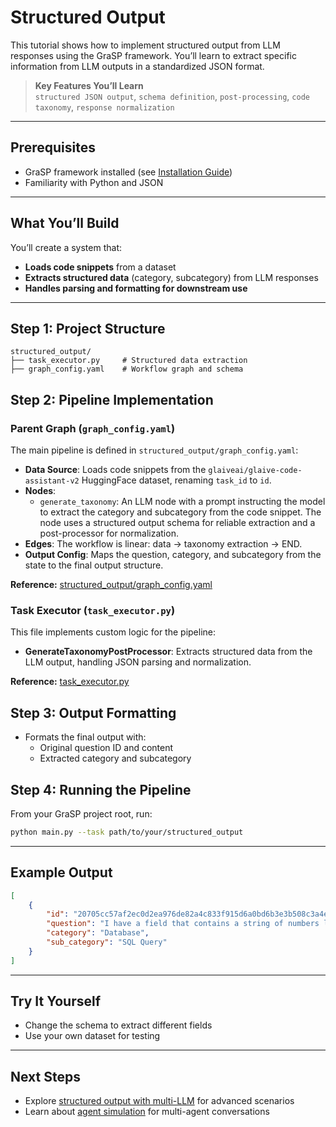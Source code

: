 # Structured Output

This tutorial shows how to implement structured output from LLM responses using the GraSP framework. You’ll learn to extract specific information from LLM outputs in a standardized JSON format.

> **Key Features You’ll Learn**  
> `structured JSON output`, `schema definition`, `post-processing`, `code taxonomy`, `response normalization`

---

## Prerequisites

- GraSP framework installed (see [Installation Guide](../installation.md))
- Familiarity with Python and JSON

---

## What You’ll Build

You’ll create a system that:
- **Loads code snippets** from a dataset
- **Extracts structured data** (category, subcategory) from LLM responses
- **Handles parsing and formatting for downstream use**

---

## Step 1: Project Structure

```
structured_output/
├── task_executor.py     # Structured data extraction
├── graph_config.yaml    # Workflow graph and schema
```


## Step 2: Pipeline Implementation

### Parent Graph (`graph_config.yaml`)

The main pipeline is defined in `structured_output/graph_config.yaml`:

- **Data Source**: Loads code snippets from the `glaiveai/glaive-code-assistant-v2` HuggingFace dataset, renaming `task_id` to `id`.
- **Nodes**:
  - `generate_taxonomy`: An LLM node with a prompt instructing the model to extract the category and subcategory from the code snippet. The node uses a structured output schema for reliable extraction and a post-processor for normalization.
- **Edges**: The workflow is linear: data → taxonomy extraction → END.
- **Output Config**: Maps the question, category, and subcategory from the state to the final output structure.

**Reference:** [structured_output/graph_config.yaml](https://github.com/ServiceNow/GraSP/blob/main/tasks/examples/structured_output/graph_config.yaml)

### Task Executor (`task_executor.py`)

This file implements custom logic for the pipeline:
- **GenerateTaxonomyPostProcessor**: Extracts structured data from the LLM output, handling JSON parsing and normalization.

**Reference:** [task_executor.py](https://github.com/ServiceNow/GraSP/blob/main/tasks/examples/structured_output/task_executor.py)


## Step 3: Output Formatting

- Formats the final output with:
  - Original question ID and content
  - Extracted category and subcategory


## Step 4: Running the Pipeline

From your GraSP project root, run:

```bash
python main.py --task path/to/your/structured_output
```

---

## Example Output

```json
[
    {
        "id": "20705cc57af2ec0d2ea976de82a4c833f915d6a0bd6b3e3b508c3a4edf213743",
        "question": "I have a field that contains a string of numbers like '2002 2005 2001 2006 2008 2344'...",
        "category": "Database",
        "sub_category": "SQL Query"
    }
]
```

---

## Try It Yourself

- Change the schema to extract different fields
- Use your own dataset for testing

---

## Next Steps

- Explore [structured output with multi-LLM](structured_output_with_multi_llm_tutorial.md) for advanced scenarios
- Learn about [agent simulation](agent_simulation_tutorial.md) for multi-agent conversations
